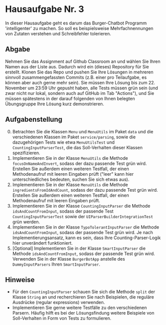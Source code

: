# Hausaufgabe Nr. 3

In dieser Hausaufgabe geht es darum das Burger-Chatbot Programm 'intelligenter' zu machen.
So soll es beispielsweise Mehrfachnennungen von Zutaten verstehen und Schreibfehler tolerieren.

## Abgabe

Nehmen Sie das Assignment auf Github Classroom an und wählen Sie Ihren Namen aus der Liste aus.
Dadurch wird ein (dieses) Repository für Sie erstellt. 
Klonen Sie das Repo und pushen Sie Ihre Lösungen in mehreren sinnvoll zusammengefassten Commits (z.B. einer pro Teilaufgabe, es können aber auch gerne mehr sein).
Sie müssen Ihre Lösung bis zum 22. November um 23:59 Uhr gepusht haben, alle Tests müssen grün sein (und zwar nicht nur lokal, sondern auch auf GitHub im Tab "Actions"), und Sie müssen spätestens in der darauf folgenden von Ihnen belegten Übungsgruppe Ihre Lösung kurz demonstrieren.

## Aufgabenstellung

0. Betrachten Sie die Klassen `Menu` und `MenuUtils` im Paket `data` und die verschiedenen Klassen im Paket `service/parsing`, sowie die dazugehörigen Tests wie etwa `MenuUtilsTest` und `CountingInputParserTest`, die das Soll-Verhalten dieser Klassen spezifizieren.
1. Implementieren Sie in der Klasse `MenuUtils` die Methode `focusOnNameAndInvert`, sodass der dazu passende Test grün wird. Erstellen Sie außerdem einen weiteren Testfall, der einen Methodenaufruf mit leeren Eingaben prüft ("leer" kann hier unterschiedliches bedeuten, suchen Sie sich etwas aus).
2. Implementieren Sie in der Klasse `MenuUtils` die Methode `ingredientsFromIdAndCount`, sodass der dazu passende Test grün wird. Erstellen Sie außerdem einen weiteren Testfall, der einen Methodenaufruf mit leeren Eingaben prüft.
3. Implementieren Sie in der Klasse `CountingInputParser` die Methode `idsAndCountFromInput`, sodass der passende Test `CountingInputParserTest` sowie der `UIParserBuilderIntegrationTest` grün werden. 
4. Implementieren Sie in der Klasse `TypoTolerantInputParser` die Methode `idsAndCountFromInput`, sodass der passende Test grün wird. Je nach Implementierungsansatz, kann es sein, dass Ihre Counting-Parser-Logik hier unverändert funktioniert.
5. [Optional] Implementieren Sie in der Klasse `SmartInputParser` die Methode `idsAndCountFromInput`, sodass der passende Test grün wird. Verwenden Sie in der Klasse `BurgerBotApp` anstelle des `DummyInputParsers` Ihren `SmartInputParser`.

## Hinweise 
- Für den `CountingInputParser` schauen Sie sich die Methode `split` der Klasse `String` an und recherchieren Sie nach Beispielen, die reguläre Ausdrücke (regular expressions) verwenden.
- Implementieren Sie gerne weitere Testfälle zu den verschiedenen Parsern. Häufig hilft es bei der Lösungsfindung weitere Beispiele von Soll-Verhalten in Form von Tests zu formulieren.
